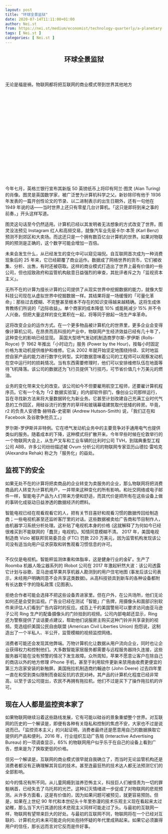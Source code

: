 ```yaml
---
layout: post
title: "环球全景监狱"
date: 2020-07-14T11:11:00+01:00
author: Nei.st
from: https://nei.st/medium/economist/technology-quarterly/a-planetary-panopticon
tags: [ Nei.st ]
categories: [ Nei.st ]
---
```


<article class="post-5635 post type-post status-publish format-standard hentry category-technology-quarterly tag-the-internet-of-things" id="post-5635">
 <header class="page-header medium Archives">
  <div class="page-header__image">
  </div>
  <div class="page-header__content">
   <h1 class="page-title text-align-center">
    环球全景监狱
   </h1>
  </div>
 </header>
 <div class="entry-content aesop-entry-content" id="post-5635-content">
  <link as="font" crossorigin="anonymous" href="//cdn.jsdelivr.net/gh/0nd1jyU39XQ/_/glyph/font-face/0uIzqoZjSuJfvSBnvgXTcApMtcVhMcpr.woff" rel="preload" type="font/woff"/>
  <link as="font" crossorigin="anonymous" href="//cdn.jsdelivr.net/gh/0nd1jyU39XQ/_/glyph/font-face/1sTnSLZWDKucPX6SAk.woff" rel="preload" type="font/woff"/>
  <p class="blog-post__description">
   无论是福是祸，物联网都将把互联网的商业模式带到世界其他地方
  </p>
  <span id="more-5635">
  </span>
  <div class="navigation__primary-inner">
   <a class="economist__link-logo" href="//nei.st/medium/economist">
   </a>
  </div>
  <div class="container img component-image">
   <div class="aspectRatioPlaceholder" style="padding-bottom:56.25%;height: 0;">
    <div class="progressiveMedia" data-height="720" data-width="1280">
     <img alt="" class="progressiveMedia-image" data-src="https://cdn.jsdelivr.net/gh/0nd1jyU39XQ/_/img/1/e52bf525ly1g7isfzk2raj20zk0k0q6s.jpg" src="https://cdn.jsdelivr.net/gh/0nd1jyU39XQ/_/img/1/e52bf525ly1g7isfzk2raj20zk0k0q6s.jpg"/>
    </div>
   </div>
  </div>
  <p>
   今年七月，英格兰银行宣布其新版 50 英镑纸币上将印有阿兰·图灵 (Alan Turing) 的肖像。图灵是英国数学家，被广泛誉为计算机科学之父。新钞除印有他于 1936 年发表的一篇开创性论文的节录、以二进制表示的出生日期外，还有一句他在 1949 年说的话——当时世界上还只有零星几台计算机。「这只是即将到来之事的前奏，」开头这样写道。
  </p>
  <p>
   图灵这句话至今仍然适用。计算机已经以其发明者无法想象的方式改变了世界。图灵没法预见 Instagram 红人和高频交易，就像汽车业先驱卡尔·本茨 (Karl Benz) 预测不到郊区和大卖场。而这还只是一个拥有数百亿台计算机的世界。如果对物联网的预测是正确的，这个数字可能会增加一百倍。
  </p>
  <p>
   未来会发生什么，从已经发生的变化中可以窥见端倪。自互联网首次成为一种消费现象后的 25 年来，它已经颠覆了商业运作。数据成了网络世界的货币，它们被收集、分析、出售，有时还被窃取。这样的商业模式打造出了世界上最有价值的一些公司，但也招致政府和监管机构敌意日益强烈的审查，其批评者斥之为「监视资本主义」。
  </p>
  <p>
   无所不在的计算为擅长计算的公司提供了从现实世界中挖掘数据的能力，就像大型科技公司现在从虚拟世界中挖掘数据一样。其结果将是一场缓慢的「可量化革命」：那些过去模糊、不完整甚至根本不存在的知识变得越来越精确。这将生成体育教练们所说的「边际收益」。单个商家的成本降低 10% 或能耗减少 15% 并不令人兴奋。但把大量这样的变化累积在一起，将等同于掀起一场生产率革命。
  </p>
  <p>
   这将改变企业的运作方式。在一个更多物品被计算机化的世界里，更多企业会变得像计算机公司。在昂贵而高科技的产业中，物联网产生经济效益已经有几十年了，这种变化的影响已经显现。
   <span class="markup--p">
    英国大型喷气发动机制造商罗尔斯-罗伊斯 (Rolls-Royce) 于 1962 年推出「小时动力」服务 (Power by the Hour)，按每小时固定价格为发动机提供维护和维修。它从 2002 年就开始坚定地围绕持续、实时地监控自家产品的能力进行数字化转型。实时数据意味着公司的工程师可以观察发动机在空中运行时的损耗情况。当有东西需要修理时，他们可以安排维修队伍在地面等待飞机降落。该公司的数据还为飞行员提供飞行技巧，可节省价值几十万美元的燃油。
   </span>
  </p>
  <div class="code-block code-block-1" style="margin: 8px 0; clear: both;">
   <div class="container ads_KbHEVhh8Rw">
    <div class="card card--blog post-sidebar">
     <div class="card-body">
      <div class="logo_ngcontent-kty-0">
      </div>
      <div class="iframe-blocker U6XAMK63Vh00WqvF2BacIQ">
       <div class="background-h60B">
       </div>
       <div class="WumZiPCS4MeMw4pxQ">
       </div>
      </div>
     </div>
     <div class="card-footer">
      <div class="card-footer-wrapper" layout="row bottom-left">
      </div>
     </div>
    </div>
   </div>
  </div>
  <p>
   业务的变化带来文化的改变。该公司如今不但要雇用航空工程师，还要雇计算机程序员。它有一个名为「r2 数据实验室」的内部软件部门，像创业公司那样运行，旨在寻找新方法来将大量数据转化为新业务。它甚至计划改建自己充满工业时代气息的工作园区，用硅谷流行的整齐的草坪和玻璃幕墙建筑取代低矮的砖房。毕竟，r2 的负责人安德鲁·赫特森-史密斯 (Andrew Hutson-Smith) 说，「我们正在和 Facebook 及谷歌争抢员工。」
  </p>
  <p>
   罗尔斯-罗伊斯并非特例。它在喷气发动机业务中的主要竞争对手通用电气也提供类似的服务。随着成本的下降，这种模式将扩散开来。今年早些时候在伦敦举行的一个物联网大会上，从生产叉车和工业车辆的比利时公司 TVH，到瑞典重型工程公司 ABB，许多公司纷纷描述被 Ovum 分析公司的物联网专家亚历山德拉·雷哈克 (Alexandra Rehak) 称之为「服务化」的益处。
  </p>
  <p>
   <h2>
    监视下的安全
   </h2>
  </p>
  <p>
   如果无处不在的计算将把卖商品的企业转变为卖服务的企业，那么物联网将把消费商品的人转变为计算机用户，一并带来这种变化的所有影响。和社交网络或电子邮件一样，智能电子产品为人们带来方便和舒适，而其代价是把所有在这些设备上做的事转化成驱动日益渗透的数据经济的燃料。
  </p>
  <p>
   <span class="markup--p">
    智能电视已经在观看观看它的人，把有关节目喜好和观看习惯的数据传回给制造商；一些电视机甚至还监听客厅里的对话。这些数据被卖给广告商和节目制作人，由机器学习系统分析处理。这补贴了电视机本身的价格 (这就解释了为何如今已经很难买到不能联网的「蠢货」电视机)。知情同意模糊不清。
   </span>
   2017 年，美国电视制造商 Vizio 被联邦贸易委员会 (FTC) 罚款 220 万美元，因为监管机构发现该公司没有适当向用户征求获取和转售观看习惯信息的许可。
  </p>
  <div class="container img">
   <figure class="image-rightalign">
    <div class="aspectRatioPlaceholder">
     <div class="progressiveMedia" data-height="632" data-width="608">
      <img alt="" class="progressiveMedia-image lazyload" data-src="https://cdn.jsdelivr.net/gh/0nd1jyU39XQ/_/img/1/e52bf525ly1g7ismm6xq7j20gw0hkmy5.jpg" id="zoom-default" src="https://cdn.jsdelivr.net/gh/0nd1jyU39XQ/_/img/1/e52bf525ly1g7ismm6xq7j20gw0hkmy5.jpg"/>
     </div>
    </div>
   </figure>
  </div>
  <p>
   不仅仅是电视机。智能秤监测体重和体脂率，这是健身行业的金矿。生产了 Roomba 机器人吸尘器系列的 IRobot 公司在 2017 年激起轩然大波：该公司透露它计划与谷歌、亚马逊或苹果共享机器人勘测到的用户住宅地图 (事发后该公司表示，未经用户明确同意不会共享这类数据)。从高科技锁具到新车的各种设备都附有长达数千字的隐私政策 (见图表)。
  </p>
  <div class="code-block code-block-1" style="margin: 8px 0; clear: both;">
   <div class="container ads_KbHEVhh8Rw">
    <div class="card card--blog post-sidebar">
     <div class="card-body">
      <div class="logo_ngcontent-kty-0">
      </div>
      <div class="iframe-blocker U6XAMK63Vh00WqvF2BacIQ">
       <div class="background-h60B">
       </div>
       <div class="WumZiPCS4MeMw4pxQ">
       </div>
      </div>
     </div>
     <div class="card-footer">
      <div class="card-footer-wrapper" layout="row bottom-left">
      </div>
     </div>
    </div>
   </div>
  </div>
  <p>
   拒绝合作者可能会选择不把这些设备弄进家里。但在户外，在公共场所，他们无论如何还是会受到监视。广告业已经在测试「智能」广告牌，用摄像头和面部识别软件来评估人们看到广告内容时的反应。成百上千的美国警局可以要求访问由亚马逊子公司 Ring 生产的配备摄像头的门铃拍到的视频。公司内部电邮还显示，Ring 还为警察提供了谈话要点建议，帮助他们说服房主购买这种门铃并共享录到的视频。竞选组织美国公民自由联盟 (American Civil Liberties Union) 抱怨说，这制造出了一个半私人、半公开，监管模糊的视频监控网络。
  </p>
  <p>
   消费者可能还会发现其他弊端。万物计算机化让数据从用户流向企业，同时也让企业获得权力和控制他们。大多数智能家居服务都需要与远程服务器持久连接，这些服务器可能在没有预警的情况下发生故障。众所周知，苹果不愿意让客户在除自己的商店以外的地方修理 iPhone 手机，甚至于利用软件更新来禁用由收费更便宜的第三方店家安装的新触屏。美国拖拉机制造商约翰迪尔 (John Deere) 过去四年里一直在和受到类似限制而奋起反抗的农民对峙。其产品的计算机化程度已经非常高，以至于该公司提出，农民不再拥有拖拉机，他们不过是买下了操作拖拉机的许可。
  </p>
  <p>
   <h2>
    现在人人都是监控资本家了
   </h2>
  </p>
  <p>
   如果物联网继续沿着这些路线发展，它有可能以硅谷的景象重塑整个世界。对互联网的历史的一个解读是，即便有各种有关隐私和控制的焦虑不安，大家也不过是说说而已。「监控资本主义」的兴起证明，消费者最终还是愿意用自己的数据换取它提供的产品和便利。2016 年，行业组织互动广告局 (Interactive Advertising Bureau) 的一项调查显示，65% 的物联网用户似乎乐于在自己的设备上看到广告，想来是为了换取更低的价格。
  </p>
  <p>
   但另一个解读是，互联网的商业模式很早就自我确立了，而当时无论监管机构还是消费者都没有正确理解其背后的技术。甚至连最狂热的技术达人都无法预测它们的全部影响。
  </p>
  <p>
   如今的情况有所不同。从儿童网瘾到滋养恐怖主义，科技巨人们被怪责为一切的罪魁祸首，已经失去了乌托邦的光芒。这种幻灭情绪进一步促成了对物联网的悲观预测。从许多方面看，这是有价值的，因为如果问题可被预见，就更容易预防。但是，如果在上世纪 90 年代和本世纪头十年里弥漫的技术乐观主义现在看起来太过幼稚，那么当下大行其道的技术悲观主义同样可能走过了头。与最初的互联网一样，物联网有望带来巨大的好处。与最初的互联网不同，物联网将在一个已经对互联的、计算机化的未来可能走向何处抱持怀疑的年代里成熟起来。如果它必须赢得用户的信任，那长远而言对它反而是件好事。
  </p>
  <div class="code-block code-block-1" style="margin: 8px 0; clear: both;">
   <div class="container ads_KbHEVhh8Rw">
    <div class="card card--blog post-sidebar">
     <div class="card-body">
      <div class="logo_ngcontent-kty-0">
      </div>
      <div class="iframe-blocker U6XAMK63Vh00WqvF2BacIQ">
       <div class="background-h60B">
       </div>
       <div class="WumZiPCS4MeMw4pxQ">
       </div>
      </div>
     </div>
     <div class="card-footer">
      <div class="card-footer-wrapper" layout="row bottom-left">
      </div>
     </div>
    </div>
   </div>
  </div>
  <div class="js-elevateBottomRecirc u-marginTop40 u-xs-marginTop0 u-backgroundGrayLightest">
   <div class="elevate-container u-paddingBottom60 u-paddingHorizontal10 u-xs-paddingTop30">
    <div class="u-flexStretch u-paddingVertical32 u-xs-flexColumn u-xs-paddingTop0">
     <div class="u-width220 u-flex0 u-relative u-xs-hide">
      <a href="https://nei.st/medium/economist/qt-chips-with-everything" rel="noopener noreferrer" target="_blank">
       <div class="aspectRatioPlaceholder" style="padding-bottom:131.53225806451613%;;height: 0;">
        <div class="progressiveMedia" data-height="3262" data-width="2480">
         <img alt="" class="progressiveMedia-image lazyload" data-src="https://cdn.jsdelivr.net/gh/0nd1jyU39XQ/_/img/1/e52bf525ly1g7iuljlf37j21ww2im19x.jpg" src="https://cdn.jsdelivr.net/gh/0nd1jyU39XQ/_/img/1/e52bf525ly1g7iuljlf37j21ww2im19x.jpg"/>
        </div>
       </div>
      </a>
     </div>
     <div class="u-width100pct u-marginBottom20 u-xs-show elevateCoverShadow">
      <a href="https://nei.st/medium/economist/qt-chips-with-everything" rel="noopener noreferrer" target="_blank">
       <div class="aspectRatioPlaceholder" style="padding-bottom:131.53225806451613%;;height: 0;">
        <div class="progressiveMedia" data-height="3262" data-width="2480">
         <img alt="" class="progressiveMedia-image lazyload" data-src="https://cdn.jsdelivr.net/gh/0nd1jyU39XQ/_/img/1/e52bf525ly1g7iuljlf37j21ww2im19x.jpg" src="https://cdn.jsdelivr.net/gh/0nd1jyU39XQ/_/img/1/e52bf525ly1g7iuljlf37j21ww2im19x.jpg"/>
        </div>
       </div>
      </a>
     </div>
     <div class="u-flex1 u-flexColumn u-paddingVertical20 u-marginLeft40 u-borderBottomLighter u-borderBox u-minHeight280 u-xs-sizeFullWidth u-xs-paddingBottom30 u-xs-paddingTop10 u-xs-margin0 u-xs-minHeightAuto">
      <div class="blog-post__siblings-list-aside">
       <span class="blog-post__side-accent-rule">
        Technology Quarterly
       </span>
       <span class="blog-post__side-title">
        The Internet of Things
       </span>
       <ul class="blog-post__siblings-list">
        <li class="blog-post__siblings-list__article">
         <a class="blog-post__siblings-list__article__link" href="https://nei.st/medium/economist/chips-with-everything">
          <span class="blog-post__siblings-list__title">
           无所不在的计算：万物皆有芯
          </span>
         </a>
        </li>
        <li class="blog-post__siblings-list__article">
         <a class="blog-post__siblings-list__article__link" href="https://nei.st/medium/economist/tracking-productivity">
          <span class="blog-post__siblings-list__title">
           从家到办公室：追踪生产率
          </span>
         </a>
        </li>
        <li class="blog-post__siblings-list__article">
         <a class="blog-post__siblings-list__article__link" href="https://nei.st/medium/economist/the-cow-of-tomorrow">
          <span class="blog-post__siblings-list__title">
           畜牧业计算机化：明日之牛
          </span>
         </a>
        </li>
        <li class="blog-post__siblings-list__article">
         <a class="blog-post__siblings-list__article__link" href="https://nei.st/medium/economist/cheap-as-chips">
          <span class="blog-post__siblings-list__title">
           一次性技术：廉价如芯
          </span>
         </a>
        </li>
        <li class="blog-post__siblings-list__article">
         <a class="blog-post__siblings-list__article__link" href="https://nei.st/medium/economist/hack-the-planet">
          <span class="blog-post__siblings-list__title">
           网络安全：入侵全球
          </span>
         </a>
        </li>
        <li class="blog-post__siblings-list__article">
         <a class="blog-post__siblings-list__article__link" href="https://nei.st/medium/economist/a-planetary-panopticon">
          <span class="blog-post__siblings-list__title">
           联网的未来：环球全景监狱
          </span>
         </a>
        </li>
       </ul>
      </div>
     </div>
    </div>
   </div>
  </div>
  <div class="container ag ah">
   <div class="fe n el">
    <a class="dt du bn bo bp bq br bs bt bu dv dw bx by dx dy" href="https://nei.st/medium/economist?source=https://www.economist.com/technology-quarterly/2019/09/12/the-internet-of-things-will-bring-the-internets-business-model-into-the-rest-of-the-world">
     <div class="c ff fg ag ah fh el fi fj ce fk fl fm fn fo fp fq fr fs ft fu">
      <div class="bs em en eo ep eq fv ah fw fg ag bm eu fx q fy fz p ac">
      </div>
     </div>
    </a>
   </div>
  </div>
  <div class="code-block code-block-2" style="margin: 8px 0; clear: both;">
   <br/>
   <div class="container ads_KbHEVhh8Rw">
    <div class="card card--blog post-sidebar">
     <div class="card-body">
      <div class="logo_ngcontent-kty-0">
      </div>
      <div class="iframe-blocker U6XAMK63Vh00WqvF2BacIQ">
       <div class="background-h60B">
       </div>
       <div class="WumZiPCS4MeMw4pxQ">
       </div>
      </div>
     </div>
     <div class="card-footer">
      <div class="card-footer-wrapper" layout="row bottom-left">
      </div>
     </div>
    </div>
   </div>
  </div>
 </div>
 <footer class="entry-footer">
  <div class="categories icon-link">
   <a href="https://nei.st/category/medium/economist/technology-quarterly" rel="category tag">
    Technology Quarterly
   </a>
  </div>
  <div class="tags icon-link">
   <a href="https://nei.st/tag/the-internet-of-things" rel="tag">
    The Internet of Things
   </a>
  </div>
 </footer>
</article>

